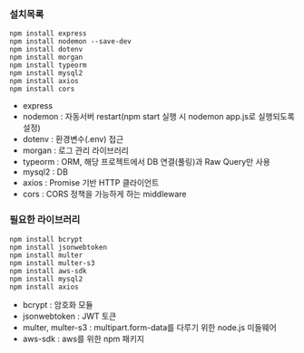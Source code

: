 ### 설치목록

```
npm install express
npm install nodemon --save-dev
npm install dotenv
npm install morgan
npm install typeorm
npm install mysql2
npm install axios
npm install cors
```

- express
- nodemon : 자동서버 restart(npm start 실행 시 nodemon app.js로 실행되도록 설정)
- dotenv : 환경변수(.env) 접근
- morgan : 로그 관리 라이브러리
- typeorm : ORM, 해당 프로젝트에서 DB 연결(풀링)과 Raw Query만 사용
- mysql2 : DB
- axios : Promise 기반 HTTP 클라이언트
- cors : CORS 정책을 가능하게 하는 middleware

### 필요한 라이브러리

```
npm install bcrypt
npm install jsonwebtoken
npm install multer
npm install multer-s3
npm install aws-sdk
npm install mysql2
npm install axios
```

- bcrypt : 암호화 모듈
- jsonwebtoken : JWT 토큰
- multer, multer-s3 : multipart.form-data를 다루기 위한 node.js 미들웨어
- aws-sdk : aws를 위한 npm 패키지
